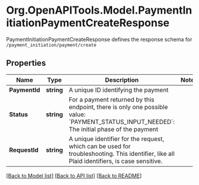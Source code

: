 # Org.OpenAPITools.Model.PaymentInitiationPaymentCreateResponse
PaymentInitiationPaymentCreateResponse defines the response schema for `/payment_initiation/payment/create`

## Properties

Name | Type | Description | Notes
------------ | ------------- | ------------- | -------------
**PaymentId** | **string** | A unique ID identifying the payment | 
**Status** | **string** | For a payment returned by this endpoint, there is only one possible value:  &#x60;PAYMENT_STATUS_INPUT_NEEDED&#x60;: The initial phase of the payment | 
**RequestId** | **string** | A unique identifier for the request, which can be used for troubleshooting. This identifier, like all Plaid identifiers, is case sensitive. | 

[[Back to Model list]](../README.md#documentation-for-models) [[Back to API list]](../README.md#documentation-for-api-endpoints) [[Back to README]](../README.md)

